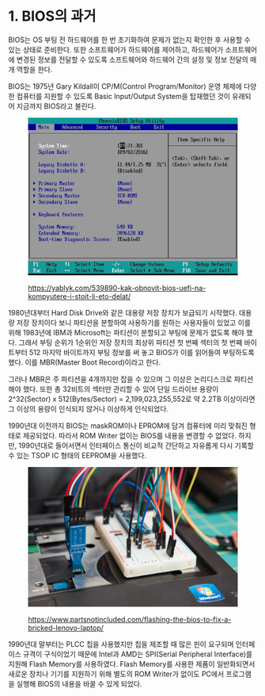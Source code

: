 # 1. BIOS의 과거

BIOS는 OS 부팅 전 하드웨어를 한 번 초기화하여 문제가 없는지 확인한 후 사용할 수 있는 상태로 준비한다. 또한 소프트웨어가 하드웨어를 제어하고, 하드웨어가 소프트웨어에 변경된 정보를 전달할 수 있도록 소프트웨어와 하드웨어 간의 설정 및 정보 전달의 매개 역할을 한다.

BIOS는 1975년 Gary Kildall이 CP/M(Control Program/Monitor) 운영 체제에 다양한 컴퓨터를 지원할 수 있도록 Basic Input/Output System을 탑재했던 것이 유래되어 지금까지 BIOS라고 불린다.

<figure><img src="../.gitbook/assets/image (13).png" alt=""><figcaption><p><a href="https://yablyk.com/539890-kak-obnovit-bios-uefi-na-kompyutere-i-stoit-li-eto-delat/">https://yablyk.com/539890-kak-obnovit-bios-uefi-na-kompyutere-i-stoit-li-eto-delat/</a></p></figcaption></figure>

1980년대부터 Hard Disk Drive와 같은 대용량 저장 장치가 보급되기 시작했다. 대용량 저장 장치이다 보니 파티션을 분할하여 사용하기를 원하는 사용자들이 있었고 이를 위해 1983년에 IBM과 Microsoft는 파티션이 분할되고 부팅에 문제가 없도록 해야 했다. 그래서 부팅 순위가 1순위인 저장 장치의 최상위 파티션 첫 번째 섹터의 첫 번째 바이트부터 512 마지막 바이트까지 부팅 정보를 써 놓고 BIOS가 이를 읽어들여 부팅하도록 했다. 이를 MBR(Master Boot Record)이라고 한다.

그러나 MBR은 주 파티션을 4개까지만 잡을 수 있으며 그 이상은 논리디스크로 파티션 해야 했다. 또한 총 32비트의 섹터만 관리할 수 있어 단일 드라이브 용량이 2^32(Sector) x 512(Bytes/Sector) = 2,199,023,255,552로 약 2.2TB 이상이라면 그 이상의 용량이 인식되지 않거나 이상하게 인식되었다.

1990년대 이전까지 BIOS는 maskROM이나 EPROM에 담겨 컴퓨터에 미리 맞춰진 형태로 제공되었다. 따라서 ROM Writer 없이는 BIOS를 내용을 변경할 수 없었다. 하지만, 1990년대로 들어서면서 인터페이스 통신이 비교적 간단하고 자유롭게 다시 기록할 수 있는 TSOP IC 형태의 EEPROM을 사용했다.

<figure><img src="../.gitbook/assets/image (23) (2).png" alt=""><figcaption><p><a href="https://www.partsnotincluded.com/flashing-the-bios-to-fix-a-bricked-lenovo-laptop/">https://www.partsnotincluded.com/flashing-the-bios-to-fix-a-bricked-lenovo-laptop/</a></p></figcaption></figure>

1990년대 말부터는 PLCC 칩을 사용했지만 칩을 제조할 때 많은 핀이 요구되며 인터페이스 규격이 구식이었기 때문에 Intel과 AMD는 SPI(Serial Peripheral Interface)를 지원해 Flash Memory를 사용하였다. Flash Memory를 사용한 제품이 일반화되면서 새로운 장치나 기기를 지원하기 위해 별도의 ROM Writer가 없이도 PC에서 프로그램을 실행해 BIOS의 내용을 바꿀 수 있게 되었다.
